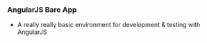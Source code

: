### AngularJS Bare App ###

* A really really basic environment for development & testing with AngularJS